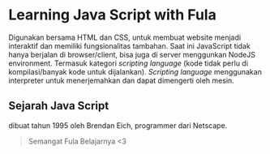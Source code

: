 # Learning Java Script with Fula

Digunakan bersama HTML dan CSS, untuk membuat website menjadi interaktif dan memiliki fungsionalitas tambahan.
Saat ini JavaScript tidak hanya berjalan di browser/client, bisa juga di server menggunkan NodeJS environment.
Termasuk kategori *scripting language* (kode tidak perlu di kompilasi/banyak kode untuk dijalankan). *Scripting language* menggunakan interpreter untuk menerjemahkan dan dapat dimengerti oleh mesin.

## Sejarah Java Script
dibuat tahun 1995 oleh Brendan Eich, programmer dari Netscape.

>Semangat Fula Belajarnya <3
